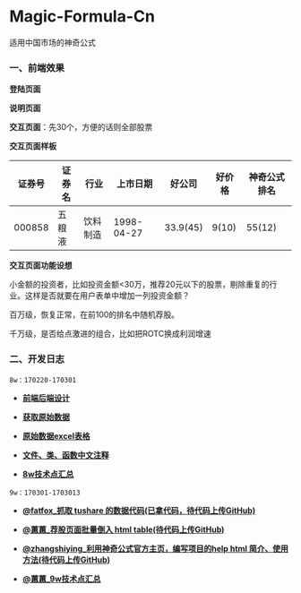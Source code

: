 # Magic-Formula-Cn
适用中国市场的神奇公式

### 一、前端效果

**登陆页面**

**说明页面**

**交互页面**：先30个，方便的话则全部股票

**交互页面样板**

| 证券号 | 证券名	 | 行业 | 上市日期 | 好公司 | 好价格 | 神奇公式排名 |
| --- | --- | --- | --- | --- | --- | --- |
| 000858 | 五粮液 | 饮料制造 | 1998-04-27 | 33.9(45) | 9(10) | 55(12) |

**交互页面功能设想**

小金额的投资者，比如投资金额<30万，推荐20元以下的股票，剔除重复的行业。这样是否就要在用户表单中增加一列投资金额？

百万级，恢复正常，在前100的排名中随机荐股。

千万级，是否给点激进的组合，比如把ROTC换成利润增速	

### 二、开发日志

`8w：170220-170301` 

- [**前端后端设计**](https://github.com/leilayanhui/Magic-Formula-Cn/issues/3)

- [**获取原始数据**](https://github.com/leilayanhui/Magic-Formula-Cn/issues/4)

- [**原始数据excel表格**](https://github.com/leilayanhui/Magic-Formula-Cn/issues/6)

- [**文件、类、函数中文注释**](https://github.com/leilayanhui/Magic-Formula-Cn/wiki/StructureClassDef)

- [**8w技术点汇总**](https://github.com/leilayanhui/Magic-Formula-Cn/issues/6)

`9w：170301-1703013` 

- [**@fatfox_抓取 tushare 的数据代码(已拿代码，待代码上传GitHub)**]()

- [**@蕙蕙_荐股页面批量倒入 html table(待代码上传GitHub)**]()

- [**@zhangshiying_利用神奇公式官方主页，编写项目的help html 简介、使用方法(待代码上传GitHub)**]()

- [**@蕙蕙_9w技术点汇总**](https://github.com/leilayanhui/Magic-Formula-Cn/issues/8)
